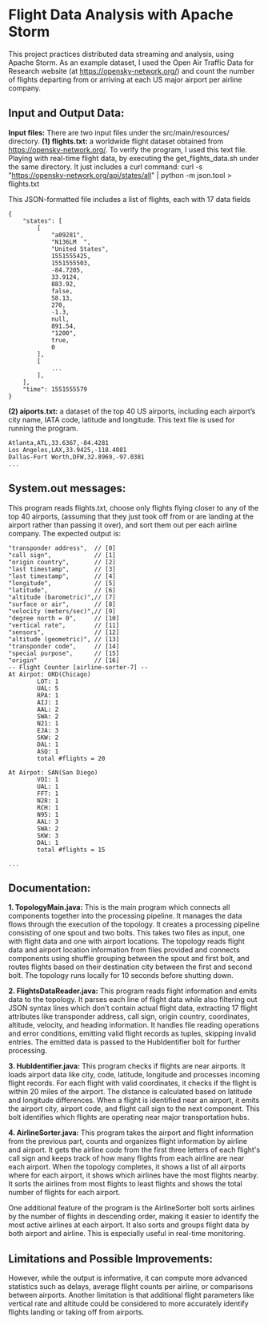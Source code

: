 # Flight Data Analysis with Apache Storm

This project practices distributed data streaming and analysis, using Apache Storm. As an example dataset, I used the Open Air Traffic Data for Research website (at https://opensky-network.org/) and count the number of flights departing from or arriving at each US major airport per airline company.  

## Input and Output Data:
**Input files:** There are two input files under the src/main/resources/ directory.
**(1) flights.txt:** a worldwide flight dataset obtained from https://opensky-network.org/. To verify the program, I used this text file. Playing with real-time flight data, by executing the get_flights_data.sh under the same directory. It just includes a curl command: 
curl -s "https://opensky-network.org/api/states/all" | python -m json.tool > flights.txt 

This JSON-formatted file includes a list of flights, each with 17 data fields 
```
{ 
    "states": [ 
        [ 
            "a09281", 
            "N136LM  ", 
            "United States", 
            1551555425, 
            1551555503, 
            -84.7205, 
            33.9124, 
            883.92, 
            false, 
            58.13, 
            270, 
            -1.3, 
            null, 
            891.54, 
            "1200", 
            true, 
            0 
        ], 
        [ 
            ... 
        ], 
    ], 
    "time": 1551555579 
}
```

 **(2) aiports.txt:** a dataset of the top 40 US airports, including each airport’s city name, IATA code, latitude and longitude. This text file is used for running the program.

```
Atlanta,ATL,33.6367,-84.4281 
Los Angeles,LAX,33.9425,-118.4081 
Dallas-Fort Worth,DFW,32.8969,-97.0381 
...
```

## System.out messages: 
This program reads flights.txt, choose only flights flying closer to any of the top 40 airports, (assuming that they just took off from or are landing at the airport rather than passing it over), and sort them out per each airline company. The expected output is: 

 ```
"transponder address",  // [0] 
"call sign",            // [1] 
"origin country",       // [2] 
"last timestamp",       // [3] 
"last timestamp",       // [4] 
"longitude",            // [5] 
"latitude",             // [6] 
"altitude (barometric)",// [7] 
"surface or air",       // [8] 
"velocity (meters/sec)",// [9] 
"degree north = 0",     // [10] 
"vertical rate",        // [11] 
"sensors",              // [12] 
"altitude (geometric)", // [13] 
"transponder code",     // [14] 
"special purpose",      // [15] 
"origin"                // [16] 
 -- Flight Counter [airline-sorter-7] -- 
 At Airpot: ORD(Chicago) 
         LOT: 1 
         UAL: 5 
         RPA: 1 
         AIJ: 1 
         AAL: 2 
         SWA: 2 
         N21: 1 
         EJA: 3 
         SKW: 2 
         DAL: 1 
         ASQ: 1 
         total #flights = 20 
 
 At Airpot: SAN(San Diego) 
         VOI: 1 
         UAL: 1 
         FFT: 1 
         N28: 1 
         RCH: 1 
         N95: 1 
         AAL: 3 
         SWA: 2 
         SKW: 3 
         DAL: 1 
         total #flights = 15 
 
 ...
 ```

## Documentation:
**1. TopologyMain.java:** This is the main program which connects all components together into the processing pipeline. It manages the data flows through the execution of the topology. It creates a processing pipeline consisting of one spout and two bolts. This takes two files as input, one with flight data and one with airport locations. The topology reads flight data and airport location information from files provided and connects components using shuffle grouping between the spout and first bolt, and routes flights based on their destination city between the first and second bolt. The topology runs locally for 10 seconds before shutting down.

**2. FlightsDataReader.java:** This program reads flight information and emits data to the topology. It parses each line of flight data while also filtering out JSON syntax lines which don't contain actual flight data, extracting 17 flight attributes like transponder address, call sign, origin country, coordinates, altitude, velocity, and heading information. It handles file reading operations and error conditions, emitting valid flight records as tuples, skipping invalid entries. The emitted data is passed to the HubIdentifier bolt for further processing.

**3. HubIdentifier.java:** This program checks if flights are near airports. It loads airport data like city, code, latitude, longitude and processes incoming flight records. For each flight with valid coordinates, it checks if the flight is within 20 miles of the airport. The distance is calculated based on latitude and longitude differences. When a flight is identified near an airport, it emits the airport city, airport code, and flight call sign to the next component. This bolt identifies which flights are operating near major transportation hubs.

**4. AirlineSorter.java:** This program takes the airport and flight information from the previous part, counts and organizes flight information by airline and airport. It gets the airline code from the first three letters of each flight's call sign and keeps track of how many flights from each airline are near each airport. When the topology completes, it shows a list of all airports where for each airport, it shows which airlines have the most flights nearby. It sorts the airlines from most flights to least flights and shows the total number of flights for each airport.

One additional feature of the program is the AirlineSorter bolt sorts airlines by the number of flights in descending order, making it easier to identify the most active airlines at each airport. It also sorts and groups flight data by both airport and airline. This is especially useful in real-time monitoring. 

## Limitations and Possible Improvements:
However, while the output is informative, it can compute more advanced statistics such as delays, average flight counts per airline, or comparisons between airports. Another limitation is that additional flight parameters like vertical rate and altitude could be considered to more accurately identify flights landing or taking off from airports.
